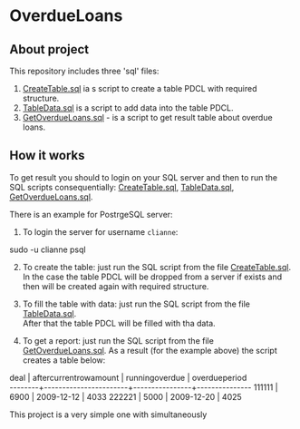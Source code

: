 # OverdueLoans

## About project
This repository includes three 'sql' files:  
  1. [CreateTable.sql](https://github.com/DmitryOstroushko/OverdueLoans/blob/main/CreateTable.sql) ia s script to create a table PDCL with required structure.  
  2. [TableData.sql](https://github.com/DmitryOstroushko/OverdueLoans/blob/main/TableData.sql) is a script to add data into the table PDCL.  
  3. [GetOverdueLoans.sql](https://github.com/DmitryOstroushko/OverdueLoans/blob/main/GetOverdueLoans.sql) - is a script to get result table about overdue loans.  

## How it works
To get result you should to login on your SQL server and then to run the SQL scripts consequentially: [CreateTable.sql](https://github.com/DmitryOstroushko/OverdueLoans/blob/main/CreateTable.sql), [TableData.sql](https://github.com/DmitryOstroushko/OverdueLoans/blob/main/TableData.sql), [GetOverdueLoans.sql](https://github.com/DmitryOstroushko/OverdueLoans/blob/main/GetOverdueLoans.sql).  

There is an example for PostrgeSQL server:  

1. To login the server for username `clianne`:  

sudo -u clianne psql  

2. To create the table: just run the SQL script from the file [CreateTable.sql](https://github.com/DmitryOstroushko/OverdueLoans/blob/main/CreateTable.sql).  
In the case the table PDCL will be dropped from a server if exists and then will be created again with required structure.  

3. To fill the table with data: just run the SQL script from the file [TableData.sql](https://github.com/DmitryOstroushko/OverdueLoans/blob/main/TableData.sql).  
After that the table PDCL will be filled with tha data.  

4. To get a report: just run the SQL script from the file [GetOverdueLoans.sql](https://github.com/DmitryOstroushko/OverdueLoans/blob/main/GetOverdueLoans.sql).  As a result (for the example above) the script creates a table below:  

  deal  | aftercurrentrowamount | runningoverdue | overdueperiod  
--------+-----------------------+----------------+--------------- 
 111111 |                  6900 | 2009-12-12     |          4033 
 222221 |                  5000 | 2009-12-20     |          4025 

This project is a very simple one with simultaneously 
